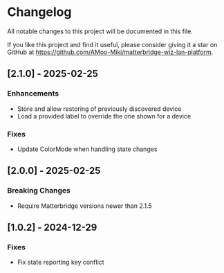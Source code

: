 # Changelog

All notable changes to this project will be documented in this file.

If you like this project and find it useful, please consider giving it a star on GitHub at https://github.com/AMoo-Miki/matterbridge-wiz-lan-platform.


## [2.1.0] - 2025-02-25

### Enhancements
- Store and allow restoring of previously discovered device
- Load a provided label to override the one shown for a device

### Fixes
- Update ColorMode when handling state changes

## [2.0.0] - 2025-02-25

### Breaking Changes
- Require Matterbridge versions newer than 2.1.5

## [1.0.2] - 2024-12-29

### Fixes
- Fix state reporting key conflict